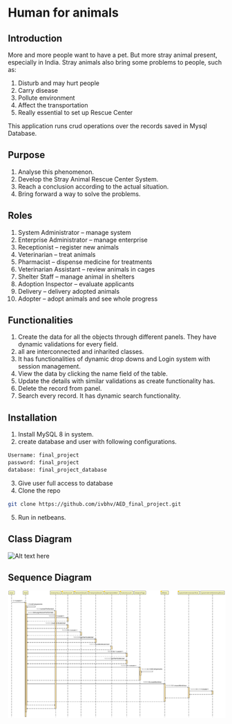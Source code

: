 # Human for animals

## Introduction

More and more people want to have a pet.
But more stray animal present, especially in India.
Stray animals also bring some problems to people, such as:
1. Disturb and may hurt people
2. Carry disease
3. Pollute environment
4. Affect the transportation
5. Really essential to set up Rescue Center

This application runs crud operations over the records saved in Mysql Database.

## Purpose

1. Analyse this phenomenon.
2. Develop the Stray Animal Rescue Center System.
3. Reach a conclusion according to the actual situation.
4. Bring forward a way to solve the problems.

## Roles

1. System Administrator – manage system
2. Enterprise Administrator – manage enterprise
3. Receptionist – register new animals
4. Veterinarian – treat animals
5. Pharmacist – dispense medicine for treatments
6. Veterinarian Assistant – review animals in cages
7. Shelter Staff – manage animal in shelters
8. Adoption Inspector – evaluate applicants
9. Delivery – delivery adopted animals
10. Adopter – adopt animals and see whole progress

## Functionalities

1. Create the data for all the objects through different panels. They have dynamic validations for every field.
2. all are interconnected and inharited classes.
3. It has functionalities of dynamic drop downs and Login system with session management.
4. View the data by clicking the name field of the table.
5. Update the details with similar validations as create functionality has.
6. Delete the record from panel.
7. Search every record. It has dynamic search functionality.

## Installation

1. Install MySQL 8 in system.
2. create database and user with following configurations.

```bash
Username: final_project 
password: final_project
database: final_project_database
````

3. Give user full access to database
4. Clone the repo
```bash
git clone https://github.com/ivbhv/AED_final_project.git
```
5. Run in netbeans.

## Class Diagram
![Alt text here](class_diagram.png)

## Sequence Diagram
![Alt text here](Main_new.svg)